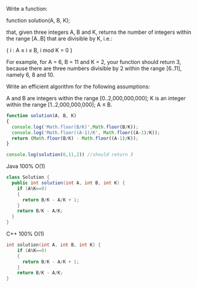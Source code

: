 Write a function:

function solution(A, B, K);

that, given three integers A, B and K, returns the number of integers within the range [A..B] that are divisible by K, i.e.:

{ i : A ≤ i ≤ B, i mod K = 0 }

For example, for A = 6, B = 11 and K = 2, your function should return 3, because there are three numbers divisible by 2 within the range [6..11], namely 6, 8 and 10.

Write an efficient algorithm for the following assumptions:

A and B are integers within the range [0..2,000,000,000];
K is an integer within the range [1..2,000,000,000];
A ≤ B.

```javascript
function solution(A, B, K)
{
  console.log('Math.floor(B/K)',Math.floor(B/K));
  console.log('Math.floor((A-1)/K', Math.floor((A-1)/K));
  return (Math.floor(B/K) - Math.floor((A-1)/K));
}

console.log(solution(6,11,2)) //should return 3

```

Java 100% O(1)
```Java
class Solution {
  public int solution(int A, int B, int K) {
    if (A%K==0)
    {
      return B/K - A/K + 1;
    }
    return B/K - A/K;
  }
}
```

C++ 100% O(1)
```C++
int solution(int A, int B, int K) {
    if (A%K==0)
    {
      return B/K - A/K + 1;
    }
    return B/K - A/K;
}
```
